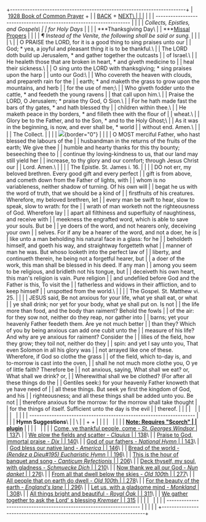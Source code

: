 +-----------------------------------------------------------------------+
|  [1928 Book of Common Prayer](../index.html) +                        |
| [BACK](independenceday.html) + [NEXT\                                 |
| ](marriage.html)                                                      |
|                                                                       |
| -------------------------------------------------------------------   |
|                                                                       |
| *Collects, Epistles, and Gospels\                                     |
| for Holy Days*                                                        |
|                                                                       |
| ***Thanksgiving Day\                                                  |
| ***[Missal Propers](Missal/Thanksgiving.html)                         |
|                                                                       |
| *¶ Instead of the Venite, the following shall be said or sung.*       |
|                                                                       |
| \                                                                     |
| O PRAISE the LORD, for it is a good thing to sing praises unto our    |
| God; \* yea, a joyful and pleasant thing it is to be thankful.\       |
| The LORD doth build up Jerusalem, \* and gather together the outcasts |
| of Israel.\                                                           |
| He healeth those that are broken in heart, \* and giveth medicine to  |
| heal their sickness.\                                                 |
| O sing unto the LORD with thanksgiving; \* sing praises upon the harp |
| unto our God:\                                                        |
| Who covereth the heaven with clouds, and prepareth rain for the       |
| earth; \* and maketh the grass to grow upon the mountains, and herb   |
| for the use of men;\                                                  |
| Who giveth fodder unto the cattle, \* and feedeth the young ravens    |
| that call upon him.\                                                  |
| Praise the LORD, O Jerusalem; \* praise thy God, O Sion.\             |
| For he hath made fast the bars of thy gates, \* and hath blessed thy  |
| children within thee.\                                                |
| He maketh peace in thy borders, \* and filleth thee with the flour of |
| wheat.\                                                               |
| Glory be to the Father, and to the Son, \* and to the Holy Ghost;\    |
| As it was in the beginning, is now, and ever shall be, \* world       |
| without end. Amen.\                                                   |
|                                                                       |
| The Collect.                                                          |
|                                                                       |
| ![](http://stats.superstats.com/b/ss/DAVIDMCMANNES/1){border="0"}     |
|                                                                       |
| O MOST merciful Father, who hast blessed the labours of the           |
| husbandman in the returns of the fruits of the earth; We give thee    |
| humble and hearty thanks for this thy bounty; beseeching thee to      |
| continue thy loving-kindness to us, that our land may still yield her |
| increase, to thy glory and our comfort; through Jesus Christ our      |
| Lord. Amen.\                                                          |
|                                                                       |
| The Epistle. St. James i. 16.                                         |
|                                                                       |
| DO not err, my beloved brethren. Every good gift and every perfect    |
| gift is from above, and cometh down from the Father of lights, with   |
| whom is no variableness, neither shadow of turning. Of his own will   |
| begat he us with the word of truth, that we should be a kind of       |
| firstfruits of his creatures. Wherefore, my beloved brethren, let     |
| every man be swift to hear, slow to speak, slow to wrath: for the     |
| wrath of man worketh not the righteousness of God. Wherefore lay      |
| apart all filthiness and superfluity of naughtiness, and receive with |
| meekness the engrafted word, which is able to save your souls. But be |
| ye doers of the word, and not hearers only, deceiving your own        |
| selves. For if any be a hearer of the word, and not a doer, he is     |
| like unto a man beholding his natural face in a glass: for he         |
| beholdeth himself, and goeth his way, and straightway forgetteth what |
| manner of man he was. But whoso looketh into the perfect law of       |
| liberty, and continueth therein, he being not a forgetful hearer, but |
| a doer of the work, this man shall be blessed in his deed. If any man |
| among you seem to be religious, and bridleth not his tongue, but      |
| deceiveth his own heart, this man\'s religion is vain. Pure religion  |
| and undefiled before God and the Father is this, To visit the         |
| fatherless and widows in their affliction, and to keep himself        |
| unspotted from the world.\                                            |
|                                                                       |
| The Gospel. St. Matthew vi. 25.                                       |
|                                                                       |
| JESUS said, Be not anxious for your life, what ye shall eat, or what  |
| ye shall drink; nor yet for your body, what ye shall put on. Is not   |
| the life more than food, and the body than raiment? Behold the fowls  |
| of the air: for they sow not, neither do they reap, nor gather into   |
| barns; yet your heavenly Father feedeth them. Are ye not much better  |
| than they? Which of you by being anxious can add one cubit unto the   |
| measure of his life? And why are ye anxious for raiment? Consider the |
| lilies of the field, how they grow; they toil not, neither do they    |
| spin: and yet I say unto you, That even Solomon in all his glory was  |
| not arrayed like one of these. Wherefore, if God so clothe the grass  |
| of the field, which to-day is, and to-morrow is cast into the oven,   |
| shall he not much more clothe you, O ye of little faith? Therefore be |
| not anxious, saying, What shall we eat? or, What shall we drink? or,  |
| Wherewithal shall we be clothed? (For after all these things do the   |
| Gentiles seek:) for your heavenly Father knoweth that ye have need of |
| all these things. But seek ye first the kingdom of God, and his       |
| righteousness; and all these things shall be added unto you. Be not   |
| therefore anxious for the morrow: for the morrow shall take thought   |
| for the things of itself. Sufficient unto the day is the evil         |
| thereof.                                                              |
|                                                                       |
|                                                                       |
|                                                                       |
|                                                                       |
|                                                                       |
| -------------------------------------------------------------------   |
|                                                                       |
| **Hymn Suggestions**\                                                 |
| \                                                                     |
| + [](http://www.episcopalnet.org/Search.html) +                       |
|                                                                       |
|                                                                       |
|                                                                       |
| [**Note: Requires \"Scorch\"                                          |
| plugin**](http://www.sibelius.com/cgi/plugin.pl)                      |
|                                                                       |
|                                                                       |
|                                                                       |
| [Come, ye thankful people, come - *St.* *Georges Windsor*             |
| 137](http://www.episcopalnet.org/CHymnal/ACH/137.html)\               |
| [We plow the fields and scatter - *Clauius*                           |
| 138](http://www.episcopalnet.org/CHymnal/ACH/138.html)\               |
| [Praise to God, immortal praise - *Dix*                               |
| 140](http://www.episcopalnet.org/CHymnal/ACH/140.html)\               |
| [God of our fathers - *National Hymn*                                 |
| 143](http://www.episcopalnet.org/CHymnal/ACH/143.html)\               |
| [God bless our native land - *America*                                |
| 146](http://www.episcopalnet.org/CHymnal/ACH/146.html)\               |
| [Bread of the world *- (Rendez a Dieu#195)* *Eucharistic Hymn*        |
| 196](http://www.episcopalnet.org/CHymnal/ACH/196.html)\               |
| [This is the hour of banquet and song - *Canticum Refectionis*        |
| 206](http://www.episcopalnet.org/CHymnal/ACH/206.html)\               |
| [Deck thyself, my soul, with gladness - *Schmuecke Dich*              |
| 210](http://www.episcopalnet.org/CHymnal/ACH/210.html)\               |
| [Now thank we all our God - *Nun danket*                              |
| 276](http://www.episcopalnet.org/CHymnal/ACH/276.html)\               |
| [From all that dwell below the skies - *Old 100*th                    |
| 277](http://www.episcopalnet.org/CHymnal/ACH/277.html)\               |
| [All people that on earth do dwell - *Old 100*th                      |
| 278](http://www.episcopalnet.org/CHymnal/ACH/278.html)\               |
| [For the beauty of the earth - *England\'s lane*                      |
| 296](http://www.episcopalnet.org/CHymnal/ACH/296.html)\               |
| [Let us, with a gladsome mind - *Monkland*                            |
| 308](http://www.episcopalnet.org/CHymnal/ACH/308.html)\               |
| [All things bright and beautiful - *Royal Oak*                        |
| 311](http://www.episcopalnet.org/CHymnal/ACH/311.html)\               |
| [We gather together to ask the Lord\' s blessing *Kremser*            |
| 315](http://www.episcopalnet.org/CHymnal/ACH/315.html)                |
|                                                                       |
|                                                                       |
|                                                                       |
| -------------------------------------------------------------------   |
|                                                                       |
| [](http://www.episcopalnet.org/DBS/DOR.html)                          |
+-----------------------------------------------------------------------+
